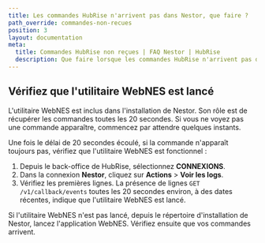 ```yaml
---
title: Les commandes HubRise n'arrivent pas dans Nestor, que faire ?
path_override: commandes-non-recues
position: 3
layout: documentation
meta:
  title: Commandes HubRise non reçues | FAQ Nestor | HubRise
  description: Que faire lorsque les commandes HubRise n'arrivent pas dans Nestor.
---
```


## Vérifiez que l'utilitaire WebNES est lancé

L'utilitaire WebNES est inclus dans l'installation de Nestor. Son rôle est de récupérer les commandes toutes les 20 secondes. Si vous ne voyez pas une commande apparaître, commencez par attendre quelques instants.

Une fois le délai de 20 secondes écoulé, si la commande n'apparaît toujours pas, vérifiez que l'utilitaire WebNES est fonctionnel :

1. Depuis le back-office de HubRise, sélectionnez **CONNEXIONS**.
1. Dans la connexion **Nestor**, cliquez sur **Actions** > **Voir les logs**.
1. Vérifiez les premières lignes. La présence de lignes `GET /v1/callback/events` toutes les 20 secondes environ, à des dates récentes, indique que l'utilitaire WebNES est lancé.

Si l'utilitaire WebNES n'est pas lancé, depuis le répertoire d'installation de Nestor, lancez l'application WebNES. Vérifiez ensuite que vos commandes arrivent.
